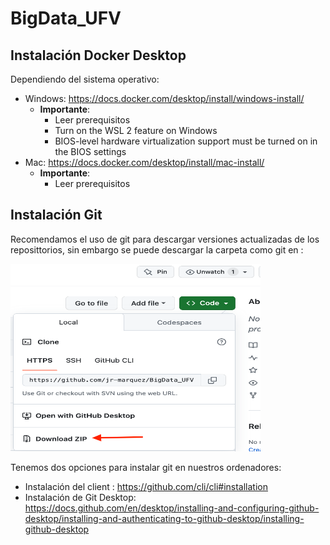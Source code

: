 # BigData_UFV

## Instalación Docker Desktop

Dependiendo del sistema operativo:
* Windows: https://docs.docker.com/desktop/install/windows-install/
    * **Importante**:
        * Leer prerequisitos
        * Turn on the WSL 2 feature on Windows
        * BIOS-level hardware virtualization support must be turned on in the BIOS settings
* Mac:  https://docs.docker.com/desktop/install/mac-install/
    * **Importante**:
        * Leer prerequisitos

## Instalación Git

Recomendamos el uso de git para descargar versiones actualizadas de los reposittorios, sin embargo se puede descargar la carpeta como git en :

<img src="img/descargazip.png" width="400" height="300">

Tenemos dos opciones para instalar git en nuestros ordenadores:
* Instalación del client : https://github.com/cli/cli#installation
* Instalación de Git Desktop: https://docs.github.com/en/desktop/installing-and-configuring-github-desktop/installing-and-authenticating-to-github-desktop/installing-github-desktop

